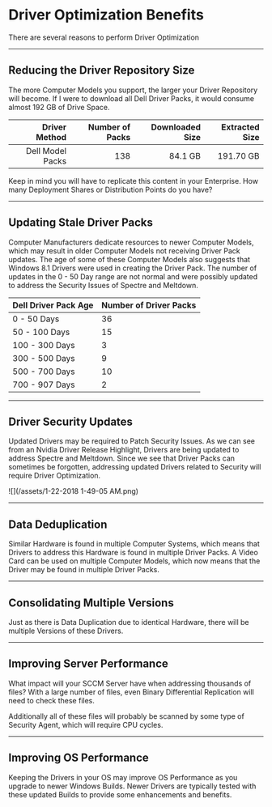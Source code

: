 # Driver Optimization Benefits

There are several reasons to perform Driver Optimization

---

## Reducing the Driver Repository Size

The more Computer Models you support, the larger your Driver Repository will become.  If I were to download all Dell Driver Packs, it would consume almost 192 GB of Drive Space.

| Driver Method | Number of Packs | Downloaded Size | Extracted Size |
| ---: | ---: | ---: | ---: |
| Dell Model Packs | 138 | 84.1 GB | 191.70 GB |

Keep in mind you will have to replicate this content in your Enterprise.  How many Deployment Shares or Distribution Points do you have?

---

## Updating Stale Driver Packs

Computer Manufacturers dedicate resources to newer Computer Models, which may result in older Computer Models not receiving Driver Pack updates.  The age of some of these Computer Models also suggests that Windows 8.1 Drivers were used in creating the Driver Pack.  The number of updates in the 0 - 50 Day range are not normal and were possibly updated to address the Security Issues of Spectre and Meltdown.

| Dell Driver Pack Age | Number of Driver Packs |
| :--- | :--- |
| 0 - 50 Days | 36 |
| 50 - 100 Days | 15 |
| 100 - 300 Days | 3 |
| 300 - 500 Days | 9 |
| 500 - 700 Days | 10 |
| 700 - 907 Days | 2 |

---

## Driver Security Updates

Updated Drivers may be required to Patch Security Issues.  As we can see from an Nvidia Driver Release Highlight, Drivers are being updated to address Spectre and Meltdown.  Since we see that Driver Packs can sometimes be forgotten, addressing updated Drivers related to Security will require Driver Optimization.

![](/assets/1-22-2018 1-49-05 AM.png)

---

## Data Deduplication

Similar Hardware is found in multiple Computer Systems, which means that Drivers to address this Hardware is found in multiple Driver Packs.  A Video Card can be used on multiple Computer Models, which now means that the Driver may be found in multiple Driver Packs.

---

## Consolidating Multiple Versions

Just as there is Data Duplication due to identical Hardware, there will be multiple Versions of these Drivers.

---

## Improving Server Performance

What impact will your SCCM Server have when addressing thousands of files?  With a large number of files, even Binary Differential Replication will need to check these files.

Additionally all of these files will probably be scanned by some type of Security Agent, which will require CPU cycles.

---

## Improving OS Performance

Keeping the Drivers in your OS may improve OS Performance as you upgrade to newer Windows Builds.  Newer Drivers are typically tested with these updated Builds to provide some enhancements and benefits.

